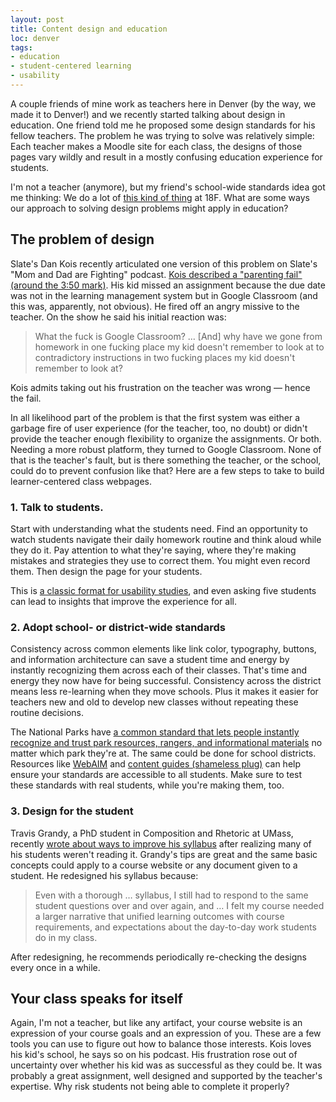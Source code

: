 ```yaml
---
layout: post
title: Content design and education
loc: denver
tags:
- education
- student-centered learning
- usability
---
```

A couple friends of mine work as teachers here in Denver (by the way, we made it to Denver!) and we recently started talking about design in education. One friend told me he proposed some design standards for his fellow teachers. The problem he was trying to solve was relatively simple: Each teacher makes a Moodle site for each class, the designs of those pages vary wildly and result in a mostly confusing education experience for students.

I'm not a teacher (anymore), but my friend's school-wide standards idea got me thinking: We do a lot of [this kind of thing](https://18f.gsa.gov/2015/09/28/web-design-standards/) at 18F. What are some ways our approach to solving design problems might apply in education?

## The problem of design

Slate's Dan Kois recently articulated one version of this problem on Slate's "Mom and Dad are Fighting" podcast. [Kois described a "parenting fail" (around the 3:50 mark)](http://www.slate.com/articles/podcasts/mom_and_dad_are_fighting/2015/11/mom_and_dad_are_fighting_guests_arne_duncan_and_church_for_nonbelieving.html). His kid missed an assignment because the due date was not in the learning management system but in Google Classroom (and this was, apparently, not obvious). He fired off an angry missive to the teacher. On the show he said his initial reaction was:

> What the fuck is Google Classroom? … [And] why have we gone from homework in one fucking place my kid doesn't remember to look at to contradictory instructions in two fucking places my kid doesn't remember to look at?

Kois admits taking out his frustration on the teacher was wrong — hence the fail.

In all likelihood part of the problem is that the first system was either a garbage fire of user experience (for the teacher, too, no doubt) or didn't provide the teacher enough flexibility to organize the assignments. Or both. Needing a more robust platform, they turned to Google Classroom. None of that is the teacher's fault, but is there something the teacher, or the school, could do to prevent confusion like that? Here are a few steps to take to build learner-centered class webpages.

### 1. Talk to students.

Start with understanding what the students need. Find an opportunity to watch students navigate their daily homework routine and think aloud while they do it. Pay attention to what they're saying, where they're making mistakes and strategies they use to correct them. You might even record them. Then design the page for your students.

This is [a classic format for usability studies](http://www.usability.gov/how-to-and-tools/methods/running-usability-tests.html), and even asking five students can lead to insights that improve the experience for all.

### 2. Adopt school- or district-wide standards

Consistency across common elements like link color, typography, buttons, and information architecture can save a student time and energy by instantly recognizing them across each of their classes. That's time and energy they now have for being successful. Consistency across the district means less re-learning when they move schools. Plus it makes it easier for teachers new and old to develop new classes without repeating these routine decisions.

The National Parks have [a common standard that lets people instantly recognize and trust park resources, rangers, and informational materials](https://www.fastcodesign.com/3027714/how-the-creator-of-nycs-hated-subway-map-redesigned-our-nations-parks) no matter which park they're at. The same could be done for school districts. Resources like [WebAIM](http://webaim.org/) and [content guides (shameless plug)](https://18f.gsa.gov/2015/07/06/18f-content-guide/) can help ensure your standards are accessible to all students. Make sure to test these standards with real students, while you're making them, too.

### 3. Design for the student

Travis Grandy, a PhD student in Composition and Rhetoric at UMass, recently [wrote about ways to improve his syllabus](https://www.insidehighered.com/blogs/gradhacker/give-your-syllabus-extreme-redesign-new-year) after realizing many of his students weren't reading it. Grandy's tips are great and the same basic concepts could apply to a course website or any document given to a student. He redesigned his syllabus because:

> Even with a thorough … syllabus, I still had to respond to the same student questions over and over again, and … I felt my course needed a larger narrative that unified learning outcomes with course requirements, and expectations about the day-to-day work students do in my class.

After redesigning, he recommends periodically re-checking the designs every once in a while.

## Your class speaks for itself

Again, I'm not a teacher, but like any artifact, your course website is an expression of your course goals and an expression of you. These are a few tools you can use to figure out how to balance those interests. Kois loves his kid's school, he says so on his podcast. His frustration rose out of uncertainty over whether his kid was as successful as they could be. It was probably a great assignment, well designed and supported by the teacher's expertise. Why risk students not being able to complete it properly?
